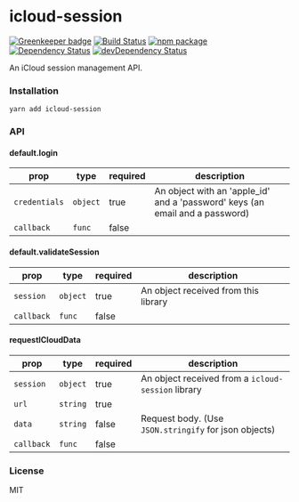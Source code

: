 # icloud-session

[![Greenkeeper badge](https://badges.greenkeeper.io/rosskhanas/icloud-session.svg)](https://greenkeeper.io/)
[![Build Status](https://travis-ci.org/rosskhanas/icloud-session.svg?branch=master)](https://travis-ci.org/rosskhanas/icloud-session)
[![npm package](https://badge.fury.io/js/icloud-session.svg)](https://www.npmjs.org/package/icloud-session)
[![Dependency Status](https://david-dm.org/rtkhanas/icloud-session.svg)](https://david-dm.org/rtkhanas/icloud-session)
[![devDependency Status](https://david-dm.org/rtkhanas/icloud-session/dev-status.svg)](https://david-dm.org/rtkhanas/icloud-session#info=devDependencies)

An iCloud session management API.

### Installation

```
yarn add icloud-session
```

### API

#### default.login

prop          | type        | required | description
--------------|-------------|----------|-------------
`credentials` | `object`    | true     | An object with an 'apple_id' and a 'password' keys (an email and a password)
`callback`    | `func`      | false    | 

#### default.validateSession

prop       | type        | required | description
-----------|-------------|----------|-------------
`session`  | `object`    | true     | An object received from this library
`callback` | `func`      | false    | 

#### requestICloudData

prop       | type        | required | description
-----------|-------------|----------|-------------
`session`  | `object`    | true     | An object received from a `icloud-session` library
`url`      | `string`    | true     | 
`data`     | `string`    | false    | Request body. (Use `JSON.stringify` for json objects)
`callback` | `func`      | false    | 

### License

MIT
